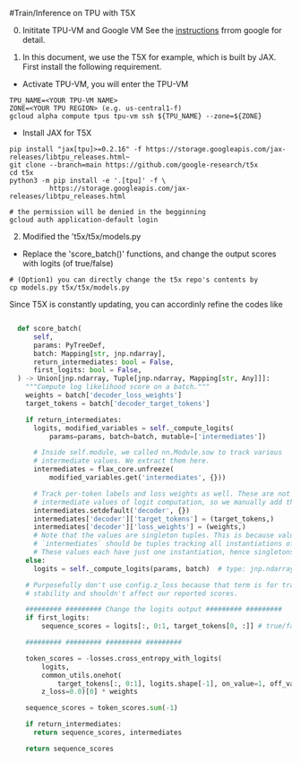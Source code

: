 #Train/Inference on TPU with T5X

0. Inititate TPU-VM and Google VM 
See the [instructions]() frrom google for detail.

1. In this document, we use the T5X for example, which is built by JAX.
First install the following requirement.

- Activate TPU-VM, you will enter the TPU-VM
```
TPU_NAME=<YOUR TPU-VM NAME> 
ZONE=<YOUR TPU REGION> (e.g. us-central1-f)
gcloud alpha compute tpus tpu-vm ssh ${TPU_NAME} --zone=${ZONE}
```

- Install JAX for T5X
```
pip install "jax[tpu]>=0.2.16" -f https://storage.googleapis.com/jax-releases/libtpu_releases.html~
git clone --branch=main https://github.com/google-research/t5x
cd t5x
python3 -m pip install -e '.[tpu]' -f \
          https://storage.googleapis.com/jax-releases/libtpu_releases.html

# the permission will be denied in the begginning
gcloud auth application-default login
```

2. Modified the 't5x/t5x/models.py

- Replace the 'score_batch()' functions, and change the output scores with logits (of true/false)
```
# (Option1) you can directly change the t5x repo's contents by
cp models.py t5x/t5x/models.py
```
Since T5X is constantly updating, you can accordinly refine the codes like
```python

  def score_batch(
      self,
      params: PyTreeDef,
      batch: Mapping[str, jnp.ndarray],
      return_intermediates: bool = False,
      first_logits: bool = False,
  ) -> Union[jnp.ndarray, Tuple[jnp.ndarray, Mapping[str, Any]]]:
    """Compute log likelihood score on a batch."""
    weights = batch['decoder_loss_weights']
    target_tokens = batch['decoder_target_tokens']

    if return_intermediates:
      logits, modified_variables = self._compute_logits(
          params=params, batch=batch, mutable=['intermediates'])

      # Inside self.module, we called nn.Module.sow to track various
      # intermediate values. We extract them here.
      intermediates = flax_core.unfreeze(
          modified_variables.get('intermediates', {}))

      # Track per-token labels and loss weights as well. These are not
      # intermediate values of logit computation, so we manually add them here.
      intermediates.setdefault('decoder', {})
      intermediates['decoder']['target_tokens'] = (target_tokens,)
      intermediates['decoder']['loss_weights'] = (weights,)
      # Note that the values are singleton tuples. This is because values inside
      # `intermediates` should be tuples tracking all instantiations of a value.
      # These values each have just one instantiation, hence singletons.
    else:
      logits = self._compute_logits(params, batch)  # type: jnp.ndarray

    # Purposefully don't use config.z_loss because that term is for training
    # stability and shouldn't affect our reported scores.

    ######### ######### Change the logits output ######### #########
    if first_logits:
        sequence_scores = logits[:, 0:1, target_tokens[0, :]] # true/false tokens

    ######### ######### ######### #########

    token_scores = -losses.cross_entropy_with_logits(
        logits,
        common_utils.onehot(
            target_tokens[:, 0:1], logits.shape[-1], on_value=1, off_value=0),
        z_loss=0.0)[0] * weights

    sequence_scores = token_scores.sum(-1)

    if return_intermediates:
      return sequence_scores, intermediates

    return sequence_scores


```

